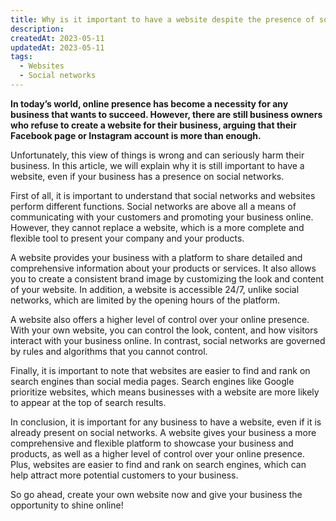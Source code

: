 ```yaml
---
title: Why is it important to have a website despite the presence of social networks?
description:
createdAt: 2023-05-11
updatedAt: 2023-05-11
tags:
  - Websites
  - Social networks
---
```


**In today’s world, online presence has become a necessity for any business that wants to succeed. However, there are still business owners who refuse to create a website for their business, arguing that their Facebook page or Instagram account is more than enough.**

Unfortunately, this view of things is wrong and can seriously harm their business. In this article, we will explain why it is still important to have a website, even if your business has a presence on social networks.

First of all, it is important to understand that social networks and websites perform different functions. Social networks are above all a means of communicating with your customers and promoting your business online. However, they cannot replace a website, which is a more complete and flexible tool to present your company and your products.

A website provides your business with a platform to share detailed and comprehensive information about your products or services. It also allows you to create a consistent brand image by customizing the look and content of your website. In addition, a website is accessible 24/7, unlike social networks, which are limited by the opening hours of the platform.

A website also offers a higher level of control over your online presence. With your own website, you can control the look, content, and how visitors interact with your business online. In contrast, social networks are governed by rules and algorithms that you cannot control.

Finally, it is important to note that websites are easier to find and rank on search engines than social media pages. Search engines like Google prioritize websites, which means businesses with a website are more likely to appear at the top of search results.

In conclusion, it is important for any business to have a website, even if it is already present on social networks. A website gives your business a more comprehensive and flexible platform to showcase your business and products, as well as a higher level of control over your online presence. Plus, websites are easier to find and rank on search engines, which can help attract more potential customers to your business.

So go ahead, create your own website now and give your business the opportunity to shine online!
